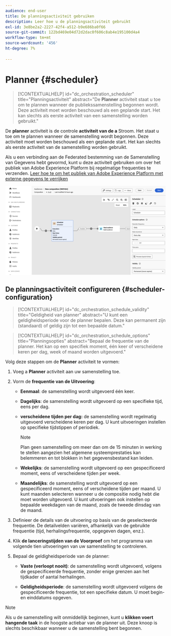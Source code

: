 ```yaml
---
audience: end-user
title: De planningsactiviteit gebruiken
description: Leer hoe u de planningsactiviteit gebruikt
exl-id: 3e8be2a2-2227-42f4-a512-b9e686ba0f66
source-git-commit: 122bd469e04d72d2dac0f606c8ab4e195100d4a4
workflow-type: tm+mt
source-wordcount: '456'
ht-degree: 7%

---
```


# Planner {#scheduler}

>[!CONTEXTUALHELP]
>id="dc_orchestration_scheduler"
>title="Planningsactiviteit"
>abstract="De **Planner** activiteit staat u toe om te plannen wanneer de publiekssamenstelling begonnen wordt. Deze activiteit moet worden beschouwd als een geplande start. Het kan slechts als eerste activiteit van een samenstelling worden gebruikt."

De **planner** activiteit is de controle **activiteit van de a** Stroom. Het staat u toe om te plannen wanneer de samenstelling wordt begonnen. Deze activiteit moet worden beschouwd als een geplande start. Het kan slechts als eerste activiteit van de samenstelling worden gebruikt.

Als u een verbinding aan de Federated bestemming van de Samenstelling van Gegevens hebt gevormd, kunt u deze activiteit gebruiken om over het publiek van Adobe Experience Platform bij regelmatige frequenties te verzenden. [ Leer hoe te om het publiek van Adobe Experience Platform met externe gegevens te verrijken ](../../connections/destinations.md)

![](../assets/scheduler.png)

## De planningsactiviteit configureren {#scheduler-configuration}

>[!CONTEXTUALHELP]
>id="dc_orchestration_schedule_validity"
>title="Geldigheid van planner"
>abstract="U kunt een geldigheidsperiode voor de planner bepalen. Deze kan permanent zijn (standaard) of geldig zijn tot een bepaalde datum."

>[!CONTEXTUALHELP]
>id="dc_orchestration_schedule_options"
>title="Planningsopties"
>abstract="Bepaal de frequentie van de planner. Het kan op een specifiek moment, één keer of verscheidene keren per dag, week of maand worden uitgevoerd."

Volg deze stappen om de **Planner** activiteit te vormen:

1. Voeg a **Planner** activiteit aan uw samenstelling toe.

1. Vorm de **frequentie van de Uitvoering**:

   * **Eenmaal**: de samenstelling wordt uitgevoerd één keer.
   * **Dagelijks**: de samenstelling wordt uitgevoerd op een specifieke tijd, eens per dag.
   * **verscheidene tijden per dag:** de samenstelling wordt regelmatig uitgevoerd verscheidene keren per dag. U kunt uitvoeringen instellen op specifieke tijdstippen of periodiek.

     >[!NOTE]
     >
     >Plan geen samenstelling om meer dan om de 15 minuten in werking te stellen aangezien het algemene systeemprestaties kan belemmeren en tot blokken in het gegevensbestand kan leiden.

   * **Wekelijks**: de samenstelling wordt uitgevoerd op een gespecificeerd moment, eens of verscheidene tijden per week.
   * **Maandelijks**: de samenstelling wordt uitgevoerd op een gespecificeerd moment, eens of verscheidene tijden per maand. U kunt maanden selecteren wanneer u de compositie nodig hebt die moet worden uitgevoerd. U kunt uitvoeringen ook instellen op bepaalde weekdagen van de maand, zoals de tweede dinsdag van de maand.

1. Definieer de details van de uitvoering op basis van de geselecteerde frequentie. De detailvelden variëren, afhankelijk van de gebruikte frequentie (tijd, herhalingsfrequentie, opgegeven dagen, enz.).

1. Klik **de lanceringstijden van de Voorproef** om het programma van volgende tien uitvoeringen van uw samenstelling te controleren.

1. Bepaal de geldigheidsperiode van de planner:

   * **Vaste (verloopt nooit)**: de samenstelling wordt uitgevoerd, volgens de gespecificeerde frequentie, zonder enige grenzen aan het tijdkader of aantal herhalingen.

   * **Geldigheidsperiode**: de samenstelling wordt uitgevoerd volgens de gespecificeerde frequentie, tot een specifieke datum. U moet begin- en einddatums opgeven.

>[!NOTE]
>
>Als u de samenstelling wilt onmiddellijk beginnen, kunt u **klikken voert hangende taak** in de hoogste actiebar van de planner uit. Deze knoop is slechts beschikbaar wanneer u de samenstelling bent begonnen.

<!--## Example{#scheduler-example}

In the following example, the activity is configured so that the composition runs several times a day at 9 and 12 AM, every day of the week from October 1st, 2023 to January 1st, 2024.-->
